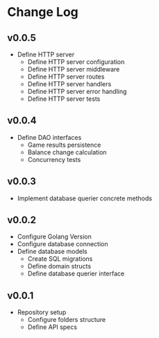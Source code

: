 # Change Log

## v0.0.5

- Define HTTP server
  - Define HTTP server configuration
  - Define HTTP server middleware
  - Define HTTP server routes
  - Define HTTP server handlers
  - Define HTTP server error handling
  - Define HTTP server tests
  
## v0.0.4

- Define DAO interfaces
  - Game results persistence
  - Balance change calculation
  - Concurrency tests
  
## v0.0.3

- Implement database querier concrete methods

## v0.0.2

- Configure Golang Version
- Configure database connection
- Define database models
  - Create SQL migrations
  - Define domain structs
  - Define database querier interface
  
## v0.0.1

- Repository setup
  - Configure folders structure
  - Define API specs

